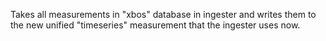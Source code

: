 Takes all measurements in "xbos" database in ingester and writes them to the new unified "timeseries" measurement that the ingester uses now.

